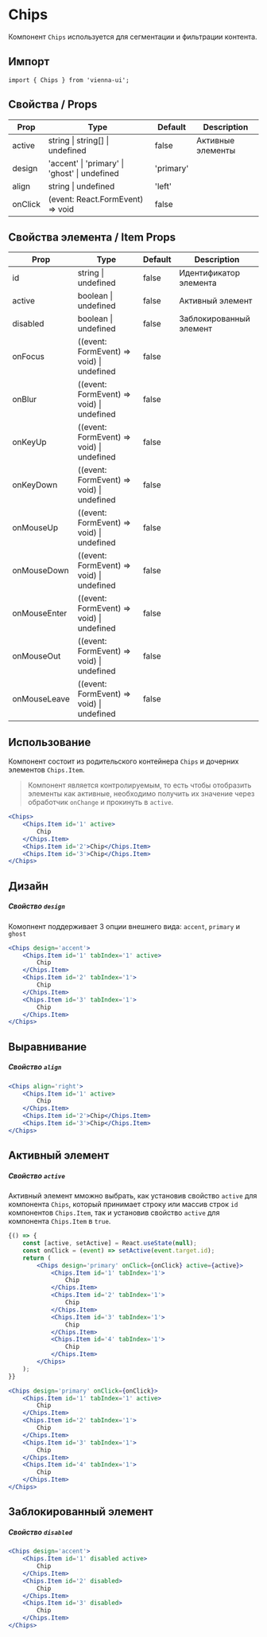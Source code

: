 # Chips

Компонент `Chips` используется для сегментации и фильтрации контента.


## Импорт

```
import { Chips } from 'vienna-ui';
```

## Свойства / Props

Prop | Type | Default | Description
--- | --- | --- | ---
active | string \| string[] \| undefined | false | Активные элементы
design | 'accent' \| 'primary' \| 'ghost' \| undefined | 'primary' |
align | string \| undefined | 'left' |
onClick | (event: React.FormEvent) => void | false |

## Свойства элемента / Item Props

Prop | Type | Default | Description
--- | --- | --- | ---
id | string \| undefined | false | Идентификатор элемента
active | boolean \| undefined | false | Активный элемент
disabled | boolean \| undefined | false | Заблокированный элемент
onFocus | ((event: FormEvent) => void) \| undefined | false |
onBlur | ((event: FormEvent) => void) \| undefined | false |
onKeyUp | ((event: FormEvent) => void) \| undefined | false |
onKeyDown | ((event: FormEvent) => void) \| undefined | false |
onMouseUp | ((event: FormEvent) => void) \| undefined | false |
onMouseDown | ((event: FormEvent) => void) \| undefined | false |
onMouseEnter | ((event: FormEvent) => void) \| undefined | false |
onMouseOut | ((event: FormEvent) => void) \| undefined | false |
onMouseLeave | ((event: FormEvent) => void) \| undefined | false |

## Использование

Компонент состоит из родительского контейнера `Chips` и дочерних элементов `Chips.Item`.

> Компонент является контролируемым, то есть чтобы отобразить элементы как активные,
> необходимо получить их значение через обработчик `onChange` и прокинуть в `active`.

```jsx
<Chips>
    <Chips.Item id='1' active>
        Chip
    </Chips.Item>
    <Chips.Item id='2'>Chip</Chips.Item>
    <Chips.Item id='3'>Chip</Chips.Item>
</Chips>
```

## Дизайн
##### Свойство `design`

Комопнент поддерживает 3 опции внешнего вида: `accent`, `primary` и `ghost`

```jsx
<Chips design='accent'>
    <Chips.Item id='1' tabIndex='1' active>
        Chip
    </Chips.Item>
    <Chips.Item id='2' tabIndex='1'>
        Chip
    </Chips.Item>
    <Chips.Item id='3' tabIndex='1'>
        Chip
    </Chips.Item>
</Chips>
```

## Выравнивание
##### Свойство `align`

```jsx
<Chips align='right'>
    <Chips.Item id='1' active>
        Chip
    </Chips.Item>
    <Chips.Item id='2'>Chip</Chips.Item>
    <Chips.Item id='3'>Chip</Chips.Item>
</Chips>
```

## Активный элемент
##### Свойство `active`

Активный элемент мможно выбрать, как установив свойство `active` для компонента `Chips`, который принимает строку или массив строк `id` компонентов `Chips.Item`,
так и установив свойство `active` для компонента `Chips.Item` в `true`.

```jsx
{() => {
    const [active, setActive] = React.useState(null);
    const onClick = (event) => setActive(event.target.id);
    return (
        <Chips design='primary' onClick={onClick} active={active}>
            <Chips.Item id='1' tabIndex='1'>
                Chip
            </Chips.Item>
            <Chips.Item id='2' tabIndex='1'>
                Chip
            </Chips.Item>
            <Chips.Item id='3' tabIndex='1'>
                Chip
            </Chips.Item>
            <Chips.Item id='4' tabIndex='1'>
                Chip
            </Chips.Item>
        </Chips>
    );
}}
```

```jsx
<Chips design='primary' onClick={onClick}>
    <Chips.Item id='1' tabIndex='1' active>
        Chip
    </Chips.Item>
    <Chips.Item id='2' tabIndex='1'>
        Chip
    </Chips.Item>
    <Chips.Item id='3' tabIndex='1'>
        Chip
    </Chips.Item>
    <Chips.Item id='4' tabIndex='1'>
        Chip
    </Chips.Item>
</Chips>
```

## Заблокированный элемент
##### Свойство `disabled`

```jsx
<Chips design='accent'>
    <Chips.Item id='1' disabled active>
        Chip
    </Chips.Item>
    <Chips.Item id='2' disabled>
        Chip
    </Chips.Item>
    <Chips.Item id='3' disabled>
        Chip
    </Chips.Item>
</Chips>
```
